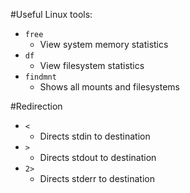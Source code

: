 #Useful Linux tools:

* `free`
  * View system memory statistics
* `df`
  * View filesystem statistics
* `findmnt`
  * Shows all mounts and filesystems

#Redirection
* `<`
  * Directs stdin to destination
* `>`
  * Directs stdout to destination
* `2>`
  * Directs stderr to destination
